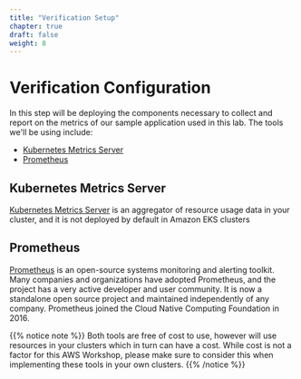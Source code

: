 ```yaml
---
title: "Verification Setup"
chapter: true
draft: false
weight: 8
---
```


# Verification Configuration 

In this step will be deploying the components necessary to collect and report on the metrics of our sample application used in this lab. The tools we'll be using include:

* [Kubernetes Metrics Server](https://docs.aws.amazon.com/eks/latest/userguide/metrics-server.html) 
* [Prometheus](https://prometheus.io) 


## Kubernetes Metrics Server
[Kubernetes Metrics Server](https://docs.aws.amazon.com/eks/latest/userguide/metrics-server.html) is an aggregator of resource usage data in your cluster, and it is not deployed by default in Amazon EKS clusters

## Prometheus
[Prometheus](https://prometheus.io) is an open-source systems monitoring and alerting toolkit. Many companies and organizations have adopted Prometheus, and the project has a very active developer and user community. It is now a standalone open source project and maintained independently of any company. Prometheus joined the Cloud Native Computing Foundation in 2016.

{{% notice note %}}
Both tools are free of cost to use, however will use resources in your clusters which in turn can have a cost.  While cost is not a factor for this AWS Workshop, please make sure to consider this when implementing these tools in your own clusters.
{{% /notice %}}